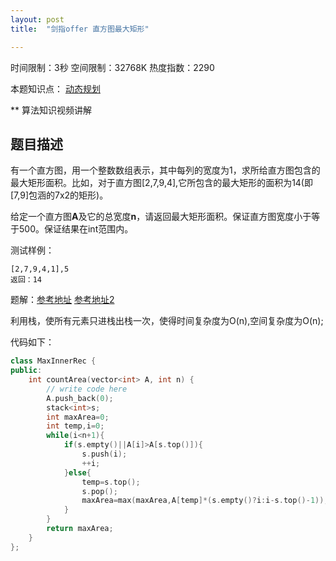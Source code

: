 ```yaml
---
layout: post
title:  "剑指offer 直方图最大矩形"

---
```

时间限制：3秒 空间限制：32768K 热度指数：2290

本题知识点： [动态规划](https://www.nowcoder.com/questionCenter?questionTypes=000100&mutiTagIds=593)

** 算法知识视频讲解

## 题目描述

有一个直方图，用一个整数数组表示，其中每列的宽度为1，求所给直方图包含的最大矩形面积。比如，对于直方图[2,7,9,4],它所包含的最大矩形的面积为14(即[7,9]包涵的7x2的矩形)。

给定一个直方图**A**及它的总宽度**n**，请返回最大矩形面积。保证直方图宽度小于等于500。保证结果在int范围内。

测试样例：

```
[2,7,9,4,1],5
返回：14
```





题解：[参考地址](https://www.jiuzhang.com/qa/872/) [参考地址2](http://www.cnblogs.com/gaobaoru-articles/p/5449113.html)

利用栈，使所有元素只进栈出栈一次，使得时间复杂度为O(n),空间复杂度为O(n);

代码如下：

```c++
class MaxInnerRec {
public:
    int countArea(vector<int> A, int n) {
        // write code here
        A.push_back(0);
        stack<int>s;
        int maxArea=0;
        int temp,i=0;
        while(i<n+1){
            if(s.empty()||A[i]>A[s.top()]){
                s.push(i);
                ++i;
            }else{
                temp=s.top();
                s.pop();
                maxArea=max(maxArea,A[temp]*(s.empty()?i:i-s.top()-1));
            }
        }
        return maxArea;
    }
};
```

